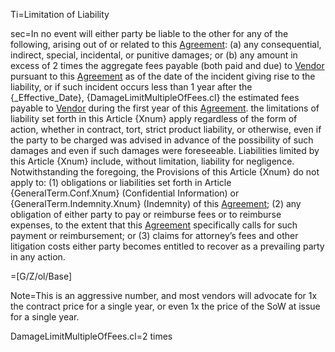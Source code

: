 Ti=Limitation of Liability

sec=<span class="warning">In no event will either party be liable to the other for any of the following, arising out of or related to this <a href='#Def.Agreement.sec' class='definedterm'>Agreement</a>: (a) any consequential, indirect, special, incidental, or punitive damages; or (b) any amount in excess of 2 times the aggregate fees payable (both paid and due) to <a href='#Def.Vendor.sec' class='definedterm'>Vendor</a> pursuant to this <a href='#Def.Agreement.sec' class='definedterm'>Agreement</a> as of the date of the incident giving rise to the liability, or if such incident occurs less than 1 year after the {_Effective_Date}, {DamageLimitMultipleOfFees.cl} the estimated fees payable to <a href='#Def.Vendor.sec' class='definedterm'>Vendor</a> during the first year of this <a href='#Def.Agreement.sec' class='definedterm'>Agreement</a>. the limitations of liability set forth in this Article {Xnum} apply regardless of the form of action, whether in contract, tort, strict product liability, or otherwise, even if the party to be charged was advised in advance of the possibility of such damages and even if such damages were foreseeable. Liabilities limited by this Article {Xnum} include, without limitation, liability for negligence.</span> Notwithstanding the foregoing, the Provisions of this Article {Xnum} do not apply to: (1) obligations or liabilities set forth in Article {GeneralTerm.Conf.Xnum} (Confidential Information) or {GeneralTerm.Indemnity.Xnum} (Indemnity) of this <a href='#Def.Agreement.sec' class='definedterm'>Agreement</a>; (2) any obligation of either party to pay or reimburse fees or to reimburse expenses, to the extent that this <a href='#Def.Agreement.sec' class='definedterm'>Agreement</a> specifically calls for such payment or reimbursement; or (3) claims for attorney’s fees and other litigation costs either party becomes entitled to recover as a prevailing party in any action.

=[G/Z/ol/Base]

Note=This is an aggressive number, and most vendors will advocate for 1x the contract price for a single year, or even 1x the price of the SoW at issue for a single year.

DamageLimitMultipleOfFees.cl=2 times
